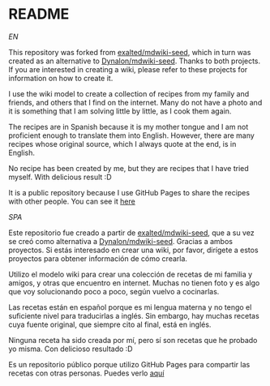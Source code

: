 README
======

*EN*

This repository was forked from [exalted/mdwiki-seed](https://github.com/exalted/mdwiki-seed), which in turn was created as an alternative to [Dynalon/mdwiki-seed](https://github.com/Dynalon/mdwiki-seed). Thanks to both projects. If you are interested in creating a wiki, please refer to these projects for information on how to create it.

I use the wiki model to create a collection of recipes from my family and friends, and others that I find on the internet. Many do not have a photo and it is something that I am solving little by little, as I cook them again.

The recipes are in Spanish because it is my mother tongue and I am not proficient enough to translate them into English. However, there are many recipes whose original source, which I always quote at the end, is in English.

No recipe has been created by me, but they are recipes that I have tried myself. With delicious result :D

It is a public repository because I use GitHub Pages to share the recipes with other people. You can see it [here](https://recetariomdwiki.github.io/recetario-wiki/)

*SPA*

Este repositorio fue creado a partir de [exalted/mdwiki-seed](https://github.com/exalted/mdwiki-seed), que a su vez se creó como alternativa a [Dynalon/mdwiki-seed](https://github.com/Dynalon/mdwiki-seed). Gracias a ambos proyectos. Si estás interesado en crear una wiki, por favor, dirígete a estos proyectos para obtener información de cómo crearla.

Utilizo el modelo wiki para crear una colección de recetas de mi familia y amigos, y otras que encuentro en internet. Muchas no tienen foto y es algo que voy solucionando poco a poco, según vuelvo a cocinarlas.

Las recetas están en español porque es mi lengua materna y no tengo el suficiente nivel para traducirlas a inglés. Sin embargo, hay muchas recetas cuya fuente original, que siempre cito al final, está en inglés.

Ninguna receta ha sido creada por mí, pero sí son recetas que he probado yo misma. Con delicioso resultado :D

Es un repositorio público porque utilizo GitHub Pages para compartir las recetas con otras personas. Puedes verlo [aquí](https://recetariomdwiki.github.io/recetario-wiki/)
